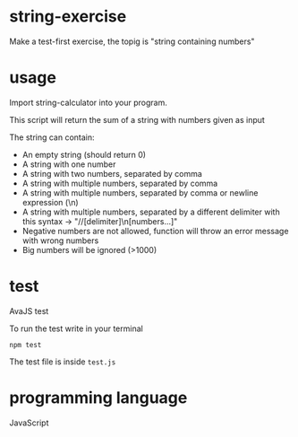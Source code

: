 # string-exercise

Make a test-first exercise, the topig is "string containing numbers"

# usage

Import string-calculator into your program.

This script will return the sum of a string with numbers given as input

The string can contain:

* An empty string (should return 0)
* A string with one number
* A string with two numbers, separated by comma
* A string with multiple numbers, separated by comma
* A string with multiple numbers, separated by comma or newline expression (\n)
* A string with multiple numbers, separated by a different delimiter with this syntax -> "//[delimiter]\n[numbers...]"
* Negative numbers are not allowed, function will throw an error message with wrong numbers
* Big numbers will be ignored (>1000)

# test

AvaJS test

To run the test write in your terminal

`npm test`

The test file is inside `test.js`

# programming language

JavaScript